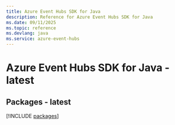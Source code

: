 ```yaml
---
title: Azure Event Hubs SDK for Java
description: Reference for Azure Event Hubs SDK for Java
ms.date: 09/11/2025
ms.topic: reference
ms.devlang: java
ms.service: azure-event-hubs
---
```

# Azure Event Hubs SDK for Java - latest
## Packages - latest
[!INCLUDE [packages](event-hubs-index.md)]